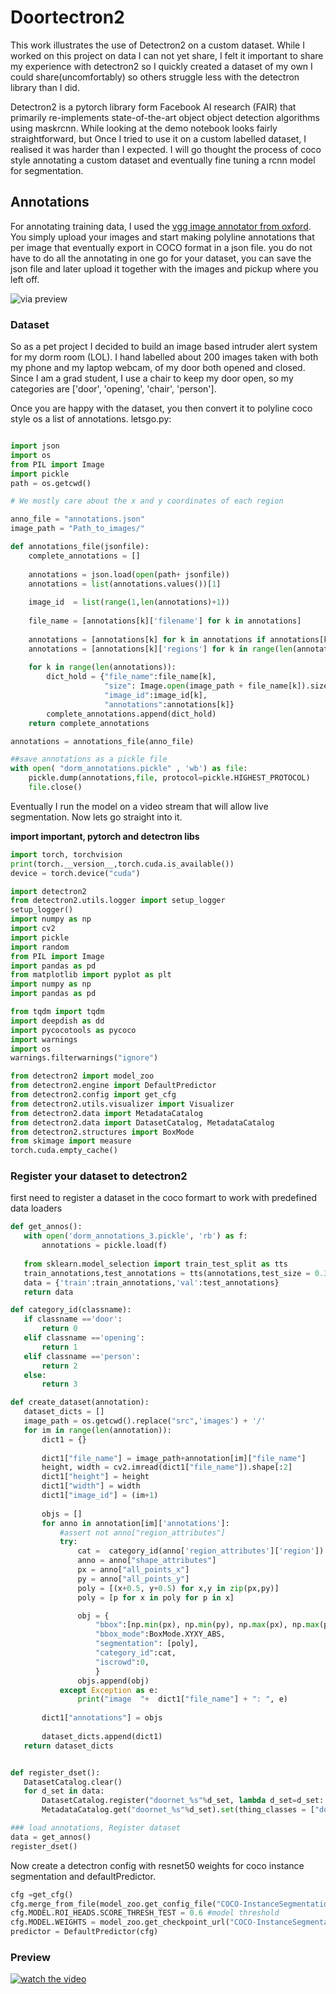 # Doortectron2
This work illustrates the use of Detectron2 on a custom dataset. While I worked on this project on data I can not yet share, I felt it important to share my experience with detectron2 so I quickly created a dataset of my own I could share(uncomfortably) so others struggle less with  the detectron library than I did.
 
Detectron2 is a pytorch library form Facebook AI research (FAIR) that primarily re-implements state-of-the-art object object detection algorithms using maskrcnn. While looking at the demo notebook looks fairly straightforward, but Once I tried to use it on a custom labelled dataset, I realised it was harder than I expected. I will go thought the process of coco style annotating a custom dataset and eventually fine tuning a rcnn model for segmentation.  

## Annotations

For annotating training data, I used the [vgg image annotator from oxford](http://www.robots.ox.ac.uk/~vgg/software/via/via.html).  You simply upload your images and start making polyline annotations that per image that eventually export in COCO format in a json file. you do not have to do all the annotating in one go for your dataset, you can save the json file and later upload it together with the images and pickup where you left off.

![via preview](vgg.png)

### Dataset

So as a pet project I decided to build an image based intruder alert system for my dorm room (LOL). I hand labelled about 200 images taken with both my phone and my laptop webcam, of my door both opened and closed. Since I am a grad student, I use a chair to keep my door open, so my categories are ['door', 'opening', 'chair', 'person']. 

Once you are happy with the dataset, you then convert it to polyline coco style os a list of annotations. letsgo.py:

```python

import json
import os
from PIL import Image
import pickle
path = os.getcwd()

# We mostly care about the x and y coordinates of each region

anno_file = "annotations.json"
image_path = "Path_to_images/"

def annotations_file(jsonfile):
    complete_annotations = []
    
    annotations = json.load(open(path+ jsonfile))
    annotations = list(annotations.values())[1]
    
    image_id  = list(range(1,len(annotations)+1))
    
    file_name = [annotations[k]['filename'] for k in annotations]
    
    annotations = [annotations[k] for k in annotations if annotations[k]['regions']]
    annotations = [annotations[k]['regions'] for k in range(len(annotations))]
    
    for k in range(len(annotations)):
        dict_hold = {"file_name":file_name[k],
                     "size": Image.open(image_path + file_name[k]).size,
                     "image_id":image_id[k],
                     "annotations":annotations[k]}
        complete_annotations.append(dict_hold)
    return complete_annotations

annotations = annotations_file(anno_file)

##save annotations as a pickle file
with open( "dorm_annotations.pickle" , 'wb') as file:
    pickle.dump(annotations,file, protocol=pickle.HIGHEST_PROTOCOL)
    file.close()
```

Eventually I run the model on a video stream that will allow live segmentation. Now lets go straight into it.

__import important, pytorch and detectron libs__

```python
import torch, torchvision
print(torch.__version__,torch.cuda.is_available())
device = torch.device("cuda") 

import detectron2
from detectron2.utils.logger import setup_logger
setup_logger()
import numpy as np
import cv2
import pickle
import random
from PIL import Image
import pandas as pd
from matplotlib import pyplot as plt
import numpy as np
import pandas as pd

from tqdm import tqdm
import deepdish as dd
import pycocotools as pycoco
import warnings
import os
warnings.filterwarnings("ignore")

from detectron2 import model_zoo
from detectron2.engine import DefaultPredictor
from detectron2.config import get_cfg
from detectron2.utils.visualizer import Visualizer
from detectron2.data import MetadataCatalog
from detectron2.data import DatasetCatalog, MetadataCatalog
from detectron2.structures import BoxMode
from skimage import measure
torch.cuda.empty_cache()
```
 
 ### Register your dataset to detectron2
 
 first need to register a dataset in the coco formart to work with predefined data loaders
 
 ```python
 def get_annos():
    with open('dorm_annotations_3.pickle', 'rb') as f:
        annotations = pickle.load(f)
        
    from sklearn.model_selection import train_test_split as tts
    train_annotations,test_annotations = tts(annotations,test_size = 0.3, random_state = 75, shuffle = True)
    data = {'train':train_annotations,'val':test_annotations}
    return data

def category_id(classname):
    if classname =='door':
        return 0
    elif classname =='opening':
        return 1
    elif classname =='person':
        return 2
    else:
        return 3

def create_dataset(annotation):
    dataset_dicts = []
    image_path = os.getcwd().replace("src",'images') + '/'
    for im in range(len(annotation)):
        dict1 = {}
        
        dict1["file_name"] = image_path+annotation[im]["file_name"]
        height, width = cv2.imread(dict1["file_name"]).shape[:2]
        dict1["height"] = height
        dict1["width"] = width
        dict1["image_id"] = (im+1)
        
        objs = []
        for anno in annotation[im]['annotations']:
            #assert not anno["region_attributes"]
            try:
                cat =  category_id(anno['region_attributes']['region'])
                anno = anno["shape_attributes"]
                px = anno["all_points_x"]
                py = anno["all_points_y"]
                poly = [(x+0.5, y+0.5) for x,y in zip(px,py)]
                poly = [p for x in poly for p in x]

                obj = {
                    "bbox":[np.min(px), np.min(py), np.max(px), np.max(py)],
                    "bbox_mode":BoxMode.XYXY_ABS,
                    "segmentation": [poly],
                    "category_id":cat,
                    "iscrowd":0,
                    }
                objs.append(obj)
            except Exception as e:
                print("image  "+  dict1["file_name"] + ": ", e)
            
        dict1["annotations"] = objs
        
        dataset_dicts.append(dict1)
    return dataset_dicts


def register_dset():
    DatasetCatalog.clear()
    for d_set in data:
        DatasetCatalog.register("doornet_%s"%d_set, lambda d_set=d_set: create_dataset(data[d_set]))
        MetadataCatalog.get("doornet_%s"%d_set).set(thing_classes = ["door",'opening', 'person','chair'])

### load annotations, Register dataset
data = get_annos()
register_dset()
```
 
Now create a detectron config with resnet50 weights for coco instance segmentation and defaultPredictor.

```python
cfg =get_cfg()
cfg.merge_from_file(model_zoo.get_config_file("COCO-InstanceSegmentation/mask_rcnn_R_50_FPN_3x.yaml"))
cfg.MODEL.ROI_HEADS.SCORE_THRESH_TEST = 0.6 #model threshold
cfg.MODEL.WEIGHTS = model_zoo.get_checkpoint_url("COCO-InstanceSegmentation/mask_rcnn_R_50_FPN_3x.yaml")
predictor = DefaultPredictor(cfg)
```


 
### Preview
[![watch the video](preview.png)](https://youtu.be/dFU8_TsuHvI)

